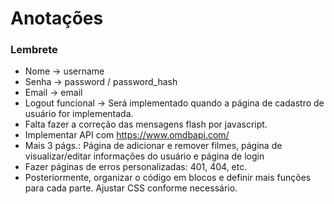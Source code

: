 # Anotações
### Lembrete
* Nome -> username
* Senha -> password / password_hash
* Email -> email
* Logout funcional -> Será implementado quando a página de cadastro de usuário for implementada.
* Falta fazer a correção das mensagens flash por javascript.
* Implementar API com https://www.omdbapi.com/
* Mais 3 págs.: Página de adicionar e remover filmes, página de visualizar/editar informações do usuário e página de login
* Fazer páginas de erros personalizadas: 401, 404, etc.
* Posteriormente, organizar o código em blocos e definir mais funções para cada parte. Ajustar CSS conforme necessário.
